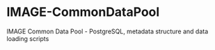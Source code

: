 # IMAGE-CommonDataPool
IMAGE Common Data Pool - PostgreSQL, metadata structure and data loading scripts
